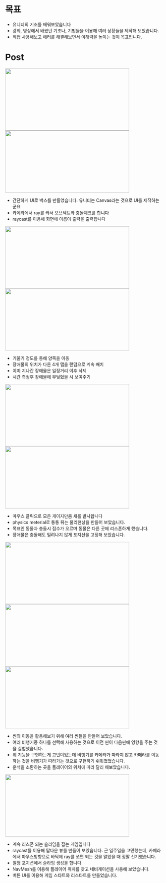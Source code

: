 
# 목표
- 유니티의 기초를 배워보았습니다
- 강의, 영상에서 배웠던 기초나, 기법들을 이용해 여러 상황들을 제작해 보았습니다.
- 직접 사용해보고 에러를 해결해보면서 이해력을 높이는 것이 목표입니다.


# Post

<img src="https://user-images.githubusercontent.com/59460871/151491462-30a8d618-ceeb-41a9-a0db-bfc12c699350.PNG"  width="400" height="200"/>
<img src="https://user-images.githubusercontent.com/59460871/158005518-599cf25b-cdb3-41f3-9fad-3745476d144b.PNG"  width="400" height="200"/>

- 간단하게 UI로 박스를 만들었습니다. 유니티는 Canvas라는 것으로 UI를 제작하는군요
- 카메라에서 ray를 쏴서 오브젝트와 충돌체크를 합니다
- raycast를 이용해 화면에 이름이 출력을 출력합니다

<img src="https://user-images.githubusercontent.com/59460871/153783096-0172596b-a86c-4075-b83c-bfa80304586d.PNG"  width="400" height="200"/>
<img src="https://user-images.githubusercontent.com/59460871/153783127-c8c149d9-c285-49d1-8355-c388f1ada086.PNG"  width="400" height="200"/>

- 기울기 정도를 통해 양쪽을 이동
- 장애물의 위치가 다른 4개 맵을 랜덤으로 계속 배치
- 이미 지나간 장애물은 일정거리 이후 삭제
- 시간 측정후 장애물에 부딪혔을 시 보여주기

<img src="https://user-images.githubusercontent.com/59460871/153793924-44cc90b0-1e45-4bdf-ba9c-2dc7f3befcc9.PNG"  width="400" height="200"/>
<img src="https://user-images.githubusercontent.com/59460871/153793966-3a282b7e-280b-4b20-ba2e-9e691fde415d.PNG"  width="400" height="200"/>

- 마우스 클릭으로 모은 게이지만큼 새를 발사합니다
- physics meterial로 통통 튀는 물리현상을 만들어 보았습니다.
- 목표인 동물과 충돌시 점수가 오르며 동물은 다른 곳에 리스폰하게 했습니다.
- 장애물은 충돌해도 밀려나지 않게 포지션을 고정해 보았습니다.

<img src="https://user-images.githubusercontent.com/59460871/153794747-d037b4bd-5d8e-47ce-a755-7162087357e3.PNG"  width="400" height="200"/>
<img src="https://user-images.githubusercontent.com/59460871/153794828-1391b7a4-ef17-4ce5-9436-679cdd40fe02.PNG"  width="400" height="200"/>
<img src="https://user-images.githubusercontent.com/59460871/158006036-237cde57-bb9a-46f0-a129-2a60d3e21e5b.PNG"  width="400" height="200"/>

- 씬의 이동을 활용해보기 위해 여러 씬들을 만들어 보았습니다.
- 여러 비행기중 하나를 선택해 사용하는 것으로 이전 씬이 다음씬에 영향을 주는 것을 실험했습니다.
- 위 기능을 구현하는게 고민이었는데 비행기를 카메라가 따라지 않고 카메라를 이동하는 것을 비행기가 따라가는 것으로 구현하기 쉬워졌었습니다.
- 운석을 소환하는 곳을 플레이어의 위치에 따라 달리 해보았습니다.

<img src="https://user-images.githubusercontent.com/59460871/157852936-1dd85001-9519-4055-b57f-60a3c930af3a.PNG"  width="400" height="200"/>

- 계속 리스폰 되는 슬라임을 잡는 게임입니다
- raycast를 이용해 탑다운 뷰를 만들어 보았습니다. 근 일주일을 고민했는데, 카메라에서 마우스방향으로 바닥에 ray를 쏘면 되는 것을 알았을 때 정말 신기했습니다.
- 일정 포지션에서 슬라임 생성을 합니다
- NavMesh를 이용해 플레이어 위치를 찾고 네비게이션을 사용해 보았습니다.
- 버튼 UI를 이용해 게임 스타트와 리스타트를 만들었습니다.




